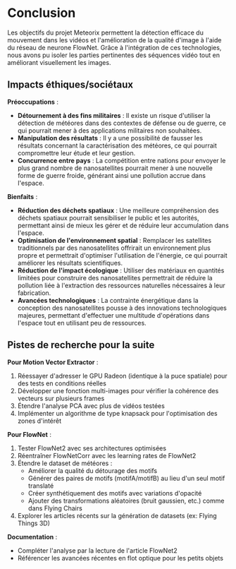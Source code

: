 # Conclusion

Les objectifs du projet Meteorix permettent la détection efficace du mouvement dans les vidéos et l'amélioration de la qualité d'image à l'aide du réseau de neurone FlowNet. Grâce à l'intégration de ces technologies, nous avons pu isoler les parties pertinentes des séquences vidéo tout en améliorant visuellement les images.

## Impacts éthiques/sociétaux

**Préoccupations** :

- **Détournement à des fins militaires** : Il existe un risque d'utiliser la détection de météores dans des contextes de défense ou de guerre, ce qui pourrait mener à des applications militaires non souhaitées.
- **Manipulation des résultats** : Il y a une possibilité de fausser les résultats concernant la caractérisation des météores, ce qui pourrait compromettre leur étude et leur gestion.
- **Concurrence entre pays** : La compétition entre nations pour envoyer le plus grand nombre de nanosatellites pourrait mener à une nouvelle forme de guerre froide, générant ainsi une pollution accrue dans l'espace.

**Bienfaits** :

- **Réduction des déchets spatiaux** : Une meilleure compréhension des déchets spatiaux pourrait sensibiliser le public et les autorités, permettant ainsi de mieux les gérer et de réduire leur accumulation dans l'espace.
- **Optimisation de l'environnement spatial** : Remplacer les satellites traditionnels par des nanosatellites offrirait un environnement plus propre et permettrait d'optimiser l'utilisation de l'énergie, ce qui pourrait améliorer les résultats scientifiques.
- **Réduction de l'impact écologique** : Utiliser des matériaux en quantités limitées pour construire des nanosatellites permettrait de réduire la pollution liée à l'extraction des ressources naturelles nécessaires à leur fabrication.
- **Avancées technologiques** : La contrainte énergétique dans la conception des nanosatellites pousse à des innovations technologiques majeures, permettant d'effectuer une multitude d'opérations dans l'espace tout en utilisant peu de ressources.

## Pistes de recherche pour la suite

**Pour Motion Vector Extractor** :
1. Réessayer d'adresser le GPU Radeon (identique à la puce spatiale) pour des tests en conditions réelles
2. Développer une fonction multi-images pour vérifier la cohérence des vecteurs sur plusieurs frames
3. Étendre l'analyse PCA avec plus de vidéos testées
4. Implémenter un algorithme de type knapsack pour l'optimisation des zones d'intérêt

**Pour FlowNet** :
1. Tester FlowNet2 avec ses architectures optimisées
2. Réentraîner FlowNetCorr avec les learning rates de FlowNet2
3. Étendre le dataset de météores :
   - Améliorer la qualité du détourage des motifs
   - Générer des paires de motifs (motifA/motifB) au lieu d'un seul motif translaté
   - Créer synthétiquement des motifs avec variations d'opacité
   - Ajouter des transformations aléatoires (bruit gaussien, etc.) comme dans Flying Chairs
4. Explorer les articles récents sur la génération de datasets (ex: Flying Things 3D)

**Documentation** :
- Compléter l'analyse par la lecture de l'article FlowNet2
- Référencer les avancées récentes en flot optique pour les petits objets